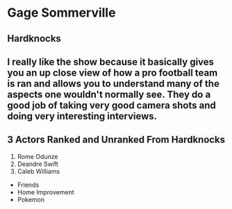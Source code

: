 # Gage Sommerville #
## Hardknocks ##
I really like the show because it basically gives you an **up close view** of how a pro football team is ran and allows you to **understand** many of the aspects one wouldn't normally see. They do a good job of taking very **good camera shots** and doing very **interesting** interviews.
---
## 3 Actors Ranked and Unranked From Hardknocks ##
1. Rome Odunze
2. Deandre Swift
3. Caleb Williams

- Friends
- Home Improvement
- Pokemon

